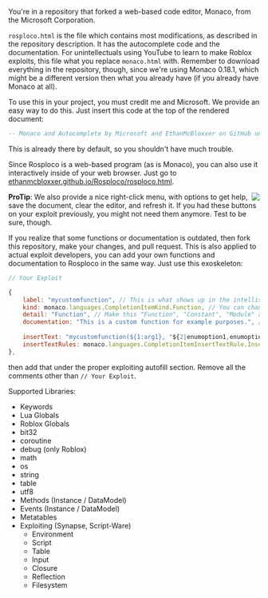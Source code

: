 You're in a repository that forked a web-based code editor, Monaco, from the Microsoft Corporation.

`rosploco.html` is the file which contains most modifications, as described in the repository description. It has the autocomplete code and the documentation. For unintellectuals using YouTube to learn to make Roblox exploits, this file what you replace `monaco.html` with. Remember to download everything in the repository, though, since we're using Monaco 0.18.1, which might be a different version then what you already have (if you already have Monaco at all).

To use this in your project, you must credit me and Microsoft. We provide an easy way to do this. Just insert this code at the top of the rendered document:

```lua
-- Monaco and Autocomplete by Microsoft and EthanMcBloxxer on GitHub under the MIT License.
```

This is already there by default, so you shouldn't have much trouble.

Since Rosploco is a web-based program (as is Monaco), you can also use it interactively inside of your web browser. Just go to [ethanmcbloxxer.github.io/Rosploco/rosploco.html](https://ethanmcbloxxer.github.io/Rosploco/rosploco.html).

<img src="https://bloxxing.is-ne.at/OpQu4Q.png" align="right"/>

**ProTip**: We also provide a nice right-click menu, with options to get help, save the document, clear the editor, and refresh it. If you had these buttons on your exploit previously, you might not need them anymore. Test to be sure, though.

If you realize that some functions or documentation is outdated, then fork this repository, make your changes, and pull request. This is also applied to actual exploit developers, you can add your own functions and documentation to Rosploco in the same way. Just use this exoskeleton:

```js
// Your Exploit

{
	label: "mycustomfunction", // This is what shows up in the intellisense
	kind: monaco.languages.CompletionItemKind.Function, // You can change this to "Function", "Constant", or "Module" (for libraries, eg Crypt, Bit, etc.)
	detail: "Function", // Make this "Function", "Constant", "Module" and keep aligned with `kind`
	documentation: "This is a custom function for example purposes.", // Your documentation (what appears when you click more info)
  
	insertText: "mycustomfunction(${1:arg1}, "${2|enumoption1,enumoption2|}", $0)", // Follow the syntax highlighted in https://code.visualstudio.com/docs/editor/userdefinedsnippets#_snippet-syntax.
	insertTextRules: monaco.languages.CompletionItemInsertTextRule.InsertAsSnippet, // Keep this as-is
},
```

then add that under the proper exploiting autofill section. Remove all the comments other than `// Your Exploit`.

Supported Libraries:

* Keywords
* Lua Globals
* Roblox Globals
* bit32
* coroutine
* debug (only Roblox)
* math
* os
* string
* table
* utf8
* Methods (Instance / DataModel)
* Events (Instance / DataModel)
* Metatables
* Exploiting (Synapse, Script-Ware)
  * Environment
  * Script
  * Table
  * Input
  * Closure
  * Reflection
  * Filesystem
